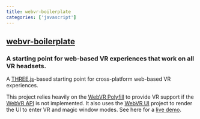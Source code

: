 ```yaml
---
title: webvr-boilerplate
categories: ['javascript']
---
```

## [webvr-boilerplate](https://github.com/borismus/webvr-boilerplate)

### A starting point for web-based VR experiences that work on all VR headsets.


A [THREE.js][three]-based starting point for cross-platform web-based VR
experiences.

This project relies heavily on the [WebVR Polyfill][polyfill] to provide VR
support if the [WebVR API][spec] is not implemented. It also uses the [WebVR
UI][ui] project to render the UI to enter VR and magic window modes. See here
for a [live demo][demo].

[three]: http://threejs.org/
[polyfill]: https://github.com/googlevr/webvr-polyfill
[ui]: https://github.com/googlevr/webvr-ui
[spec]: https://w3c.github.io/webvr/
[demo]: https://borismus.github.io/webvr-boilerplate/
